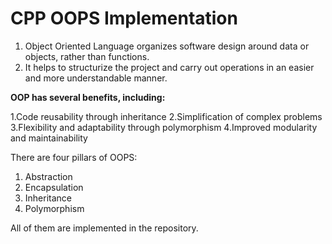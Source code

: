 # CPP OOPS Implementation
1. Object Oriented Language organizes software design around data or objects, rather than functions.
2. It helps to structurize the project and carry out operations in an easier and more understandable manner.

**OOP has several benefits, including:**

1.Code reusability through inheritance
2.Simplification of complex problems
3.Flexibility and adaptability through polymorphism
4.Improved modularity and maintainability


There are four pillars of OOPS:
1. Abstraction
2. Encapsulation
3. Inheritance
4. Polymorphism

All of them are implemented in the repository.
